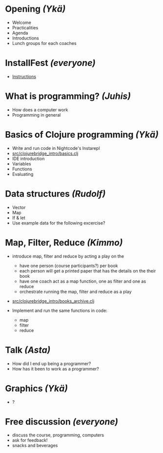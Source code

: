 # Opening _(Ykä)_

- Welcome
- Practicalities
- Agenda
- Introductions
- Lunch groups for each coaches

# InstallFest _(everyone)_

- [Instructions](install-nightcode.md)

# What is programming? _(Juhis)_

- How does a computer work
- Programming in general

# Basics of Clojure programming _(Ykä)_

- Write and run code in Nightcode's Instarepl
- [src/clojurebridge_intro/basics.clj](../src/clojurebridge_intro/basics.clj)
- IDE introduction
- Variables
- Functions
- Evaluating

# Data structures _(Rudolf)_

- Vector
- Map
- If & let
- Use example data for the following excercise?

# Map, Filter, Reduce _(Kimmo)_

- introduce map, filter and reduce by acting a play on the

  - have one person (course participants?) per book
  - each person will get a printed paper that has the details on the their book
  - have one coach act as a map function, one as filter and one as reduce
  - orchestrate running the map, filter and reduce as a play

- [src/clojurebridge_intro/books_archive.clj](../src/clojurebridge_intro/books_archive.clj)
- Implement and run the same functions in code:
  - map
  - filter
  - reduce

# Talk _(Asta)_

- How did I end up being a programmer?
- How has it been to work as a programmer?

# Graphics _(Ykä)_

- ?

# Free discussion _(everyone)_

- discuss the course, programming, computers
- ask for feedback!
- snacks and beverages
